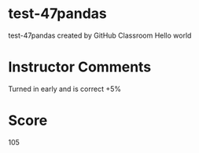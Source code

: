 # test-47pandas
test-47pandas created by GitHub Classroom
Hello world

# Instructor Comments
Turned in early and is correct +5%
# Score
105

